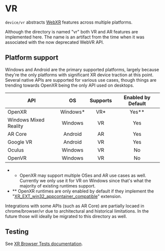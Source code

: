 # VR

`device/vr` abstracts [WebXR](https://immersive-web.github.io/webxr/) features
across multiple platforms.

Although the directory is named "vr" both VR and AR features are implemented
here. The name is an artifact from the time when it was associated with the now
deprecated WebVR API.

## Platform support

Windows and Android are the primary supported platforms, largely because they're
the only platforms with significant XR device traction at this point. Several
native APIs are supported for various use cases, though things are trending
towards OpenXR being the only API used on desktops.

| API                   | OS       | Supports | Enabled by Default |
|-----------------------|:--------:|:--------:|:------------------:|
| OpenXR                | Windows* | VR*      | Yes**              |
| Windows Mixed Reality | Windows  | VR       | Yes                |
| AR Core               | Android  | AR       | Yes                |
| Google VR             | Android  | VR       | Yes                |
| Oculus                | Windows  | VR       | No                 |
| OpenVR                | Windows  | VR       | No                 |

 - * OpenXR may support multiple OSes and AR use cases as well. Currently we
   only use it for VR on Windows since that's what the majority of existing
   runtimes support.
 - ** OpenXR runtimes are only enabled by default if they implement the
   "[XR_EXT_win32_appcontainer_compatible](https://www.khronos.org/registry/OpenXR/specs/1.0/html/xrspec.html#XR_EXT_win32_appcontainer_compatible)"
   extension.

Integrations with some APIs (such as AR Core) are partially locaed in
chrome/browser/vr due to architectural and historical limitations. In the future
those will ideally be migrated to this directory as well.

## Testing
See [XR Browser Tests documentation](../../chrome/vr/test/xr_browser_tests.md).

